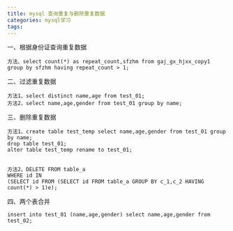 ```yaml
---
title: mysql 查询重复与删除重复数据
categories: mysql学习
tags: 
---
```

一、根据身份证查询重复数据

    
    
    方法、select count(*) as repeat_count,sfzhm from gaj_gx_hjxx_copy1 group by sfzhm having repeat_count > 1;
    

二、过滤重复数据

    
    
    方法1、select distinct name,age from test_01;
    方法2、select name,age,gender from test_01 group by name;

三、删除重复数据

    
    
    方法1、create table test_temp select name,age,gender from test_01 group by name;
    drop table test_01;
    alter table test_temp rename to test_01;
    
    
    方法2、DELETE FROM table_a 
    WHERE id IN 
    (SELECT id FROM (SELECT id FROM table_a GROUP BY c_1,c_2 HAVING count(*) > 1)e);

四、两个表合并

    
    
    insert into test_01 (name,age,gender) select name,age,gender from test_02;
    

